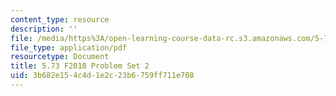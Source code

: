 ```yaml
---
content_type: resource
description: ''
file: /media/https%3A/open-learning-course-data-rc.s3.amazonaws.com/5-73-quantum-mechanics-i-fall-2018/3b682e154c4d1e2c23b6759ff711e708_MIT5_73F18_PSet2.pdf
file_type: application/pdf
resourcetype: Document
title: 5.73 F2018 Problem Set 2
uid: 3b682e15-4c4d-1e2c-23b6-759ff711e708
---
```

